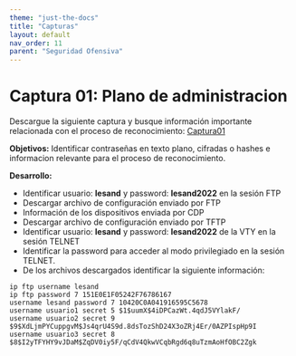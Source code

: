 ```yaml
---
theme: "just-the-docs"
title: "Capturas"
layout: default
nav_order: 11
parent: "Seguridad Ofensiva"
---
```

# Captura 01: Plano de administracion
Descargue la siguiente captura y busque información importante relacionada con el proceso de reconocimiento:
[Captura01](https://github.com/dpachecocl/dpachecocl.github.io/raw/refs/heads/main/docs/capturas/Captura01.pcapng)

**Objetivos:** Identificar contraseñas en texto plano, cifradas o hashes e informacion relevante para el proceso de reconocimiento.

**Desarrollo:**

- Identificar usuario: **lesand** y password: **lesand2022** en la sesión FTP
- Descargar archivo de configuración enviado por FTP
- Información de los dispositivos enviada por CDP
- Descargar archivo de configuración enviado por TFTP
- Identificar usuario: **lesand** y password: **lesand2022** de la VTY en la sesión TELNET
- Identificar la password para acceder al modo privilegiado en la sesión TELNET.
- De los archivos descargados identificar la siguiente información:
```
ip ftp username lesand
ip ftp password 7 151E0E1F05242F76786167
username lesand password 7 10420C0A041916595C5678
username usuario1 secret 5 $1$uumX$4iDPCazWt.4qdJ5VYlakF/
username usuario2 secret 9 $9$XdLjmPYCuppgvM$Js4qrU4S9d.8dsTozShD24X3oZRj4Er/0AZPIspHp9I
username usuario3 secret 8 $8$I2yTFYHY9vJDaM$ZqDV0iy5F/qCdV4QkwVCqbRgd6q8uTzmAoHfOBC2Zgk
```
